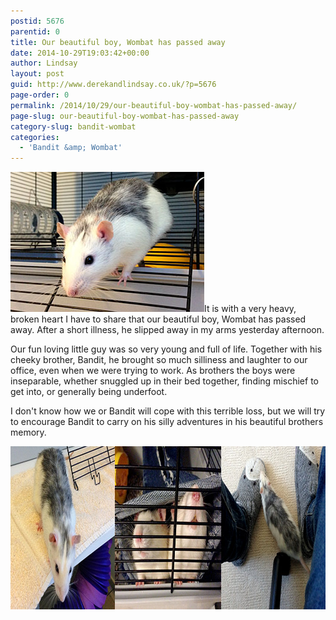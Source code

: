 ```yaml
---
postid: 5676
parentid: 0
title: Our beautiful boy, Wombat has passed away
date: 2014-10-29T19:03:42+00:00
author: Lindsay
layout: post
guid: http://www.derekandlindsay.co.uk/?p=5676
page-order: 0
permalink: /2014/10/29/our-beautiful-boy-wombat-has-passed-away/
page-slug: our-beautiful-boy-wombat-has-passed-away
category-slug: bandit-wombat
categories:
  - 'Bandit &amp; Wombat'
---
```

<img class="alignright size-full wp-image-6375" title="Our beautiful rat, Wombat" src="/wp-content/uploads/2014/10/post_2470.jpg" alt="Our beautiful rat, Wombat" width="310" height="224" />It is with a very heavy, broken heart I have to share that our beautiful boy, Wombat has passed away. After a short illness, he slipped away in my arms yesterday afternoon.

Our fun loving little guy was so very young and full of life. Together with his cheeky brother, Bandit, he brought so much silliness and laughter to our office, even when we were trying to work. As brothers the boys were inseparable, whether snuggled up in their bed together, finding mischief to get into, or generally being underfoot.

I don't know how we or Bandit will cope with this terrible loss, but we will try to encourage Bandit to carry on his silly adventures in his beautiful brothers memory.

<img class="aligncenter size-full wp-image-6376" title="Pictures of our beautiful rat, Wombat who sadly passed away" src="/wp-content/uploads/2014/10/wombat.jpg" alt="Pictures of our beautiful rat, Wombat who sadly passed away" width="940" height="261" />